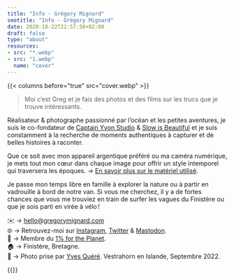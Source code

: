 ```yaml
---
title: "Info - Grégory Mignard"
seotitle: "Info - Grégory Mignard"
date: 2020-10-22T22:57:50+02:00
draft: false
type: "about"
resources:
- src: "*.webp"
- src: "1.webp"
  name: "cover"
---
```


{{< columns before="true" src="cover.webp" >}}<blockquote>
<p>Moi c’est Greg et je fais des photos et des films sur les trucs que je trouve intéressants.</p>
</blockquote>
<p>Réalisateur &amp; photographe passionné par l’océan et les petites aventures, je suis le co-fondateur de <a href="https://captainyvon.fr" target="_blank">Captain Yvon Studio</a> &amp; <a href="http://slowisbeautiful.cool" target="_blank">Slow is Beautiful</a> et je suis constamment à la recherche de moments authentiques à capturer et de belles histoires à raconter. </p>
<p>Que ce soit avec mon appareil argentique préféré ou ma caméra numérique, je mets tout mon cœur dans chaque image pour offrir un style intemporel qui traversera les époques. → <a href="https://gregorymignard.com/equipement/">En savoir plus sur le matériel utilisé</a>.  </p>
<p>Je passe mon temps libre en famille à explorer la nature ou à partir en vadrouille à bord de notre van. Si vous me cherchez, il y a de fortes chances que vous me trouviez en train de surfer les vagues du Finistère ou que je sois parti en virée à vélo !   </p>
<p>✉️ → <a href="mailto:hello@gregorymignard.com">hello@gregorymignard.com</a><br>🌐 → Retrouvez-moi sur <a href="https://www.instagram.com/gregmignard/" target="_blank">Instagram</a>, <a href="https://twitter.com/gregmignard" target="_blank">Twitter</a> &amp; <a href="https://piaille.fr/@gregmignard" target="_blank">Mastodon</a>.<br>🌱 → Membre du <a href="https://www.onepercentfortheplanet.fr" target="_blank">1% for the Planet</a>.<br>🏠 → Finistère, Bretagne.<br>📸 → Photo prise par <a href="https://yvesquere.com" target="_blank">Yves Quéré</a>. Vestrahorn en Islande, Septembre 2022.</p>{{</columns>}}